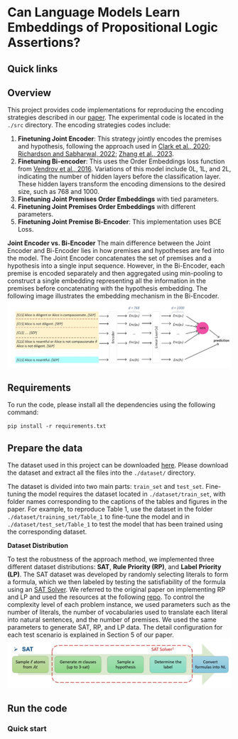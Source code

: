 # Can Language Models Learn Embeddings of Propositional Logic Assertions?

## Quick links

## Overview
This project provides code implementations for reproducing the encoding strategies described in our [paper](https://aclanthology.org/2024.lrec-main.246/). The experimental code is located in the `./src` directory. The encoding strategies codes include:

1. **Finetuning Joint Encoder**: This strategy jointly encodes the premises and hypothesis, following the approach used in [Clark et al., 2020](https://www.ijcai.org/proceedings/2020/537); [Richardson and Sabharwal, 2022](https://ojs.aaai.org/index.php/AAAI/article/view/21371); [Zhang et al., 2023](https://www.ijcai.org/proceedings/2023/375).
2. **Finetuning Bi-encoder**: This uses the Order Embeddings loss function from [Vendrov et al., 2016](https://arxiv.org/abs/1511.06361). Variations of this model include 0L, 1L, and 2L, indicating the number of hidden layers before the classification layer. These hidden layers transform the encoding dimensions to the desired size, such as 768 and 1000.
3. **Finetuning Joint Premises Order Embeddings** with tied parameters.
4. **Finetuning Joint Premises Order Embeddings** with different parameters.
5. **Finetuning Joint Premise Bi-Encoder**: This implementation uses BCE Loss.

**Joint Encoder vs. Bi-Encoder**
The main difference between the Joint Encoder and Bi-Encoder lies in how premises and hypotheses are fed into the model. The Joint Encoder concatenates the set of premises and a hypothesis into a single input sequence. However, in the Bi-Encoder, each premise is encoded separately and then aggregated using min-pooling to construct a single embedding representing all the information in the premises before concatenating with the hypothesis embedding. The following image illustrates the embedding mechanism in the Bi-Encoder.
![alt text](blob/bi-encoder_model.jpg)

## Requirements
To run the code, please install all the dependencies using the following command:
```
pip install -r requirements.txt
```

## Prepare the data
The dataset used in this project can be downloaded [here](https://drive.google.com/file/d/1EhJmni2ptdZzYj3RM5JLQ-obfLivb1jn/view?usp=sharing). Please download the dataset and extract all the files into the `./dataset/` directory.

The dataset is divided into two main parts: `train_set` and `test_set`. Fine-tuning the model requires the dataset located in `./dataset/train_set`, with folder names corresponding to the captions of the tables and figures in the paper. For example, to reproduce Table 1, use the dataset in the folder `./dataset/training_set/Table_1` to fine-tune the model and in `./dataset/test_set/Table_1` to test the model that has been trained using the corresponding dataset.

**Dataset Distribution**

To test the robustness of the approach method, we implemented three different dataset distributions: **SAT**, **Rule Priority (RP)**, and **Label Priority (LP)**. The SAT dataset was developed by randomly selecting literals to form a formula, which we then labeled by testing the satisfiability of the formula using an [SAT Solver](http://www.sat4j.org/). We referred to the original paper on implementing RP and LP and used the resources at the following [repo](https://github.com/joshuacnf/paradox-learning2reason). To control the complexity level of each problem instance, we used parameters such as the number of literals, the number of vocabularies used to translate each literal into natural sentences, and the number of premises. We used the same parameters to generate SAT, RP, and LP data. The detail configuration for each test scenario is explained in Section 5 of our paper.
![alt text](blob/dataset_generator.jpg)

## Run the code

### Quick start
